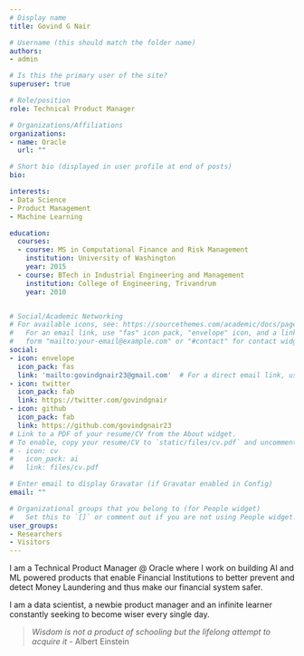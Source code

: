 ```yaml
---
# Display name
title: Govind G Nair

# Username (this should match the folder name)
authors:
- admin

# Is this the primary user of the site?
superuser: true

# Role/position
role: Technical Product Manager

# Organizations/Affiliations
organizations:
- name: Oracle
  url: ""

# Short bio (displayed in user profile at end of posts)
bio:

interests:
- Data Science
- Product Management
- Machine Learning

education:
  courses:
  - course: MS in Computational Finance and Risk Management
    institution: University of Washington
    year: 2015
  - course: BTech in Industrial Engineering and Management
    institution: College of Engineering, Trivandrum
    year: 2010


# Social/Academic Networking
# For available icons, see: https://sourcethemes.com/academic/docs/page-builder/#icons
#   For an email link, use "fas" icon pack, "envelope" icon, and a link in the
#   form "mailto:your-email@example.com" or "#contact" for contact widget.
social:
- icon: envelope
  icon_pack: fas
  link: 'mailto:govindgnair23@gmail.com'  # For a direct email link, use "mailto:test@example.org".
- icon: twitter
  icon_pack: fab
  link: https://twitter.com/govindgnair
- icon: github
  icon_pack: fab
  link: https://github.com/govindgnair23
# Link to a PDF of your resume/CV from the About widget.
# To enable, copy your resume/CV to `static/files/cv.pdf` and uncomment the lines below.
# - icon: cv
#   icon_pack: ai
#   link: files/cv.pdf

# Enter email to display Gravatar (if Gravatar enabled in Config)
email: ""

# Organizational groups that you belong to (for People widget)
#   Set this to `[]` or comment out if you are not using People widget.
user_groups:
- Researchers
- Visitors
---
```


I am a Technical Product Manager @ Oracle where I work on building AI and ML powered products that enable Financial Institutions to better prevent and detect Money Laundering and thus make our financial system safer. 

I am a data scientist, a newbie product manager and an infinite learner constantly seeking to become wiser every single day.

> *Wisdom is not a product of schooling but the lifelong attempt to acquire it* - Albert Einstein

